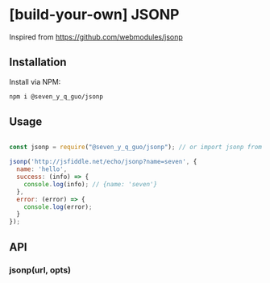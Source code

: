 [![<CircleCI>](https://circleci.com/gh/Seven-Y-Q-Guo/jsonp.svg?style=svg)](https://app.circleci.com/pipelines/github/Seven-Y-Q-Guo/jsonp)

# [build-your-own] JSONP
Inspired from https://github.com/webmodules/jsonp

## Installation
Install via NPM:

```bash
npm i @seven_y_q_guo/jsonp

```

## Usage

```javascript

const jsonp = require("@seven_y_q_guo/jsonp"); // or import jsonp from '@seven_y_q_guo/jsonp';

jsonp('http://jsfiddle.net/echo/jsonp?name=seven', {
  name: 'hello',
  success: (info) => {
    console.log(info); // {name: 'seven'}
  },
  error: (error) => {
    console.log(error);
  }
});

```

## API

### jsonp(url, opts)
